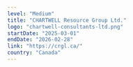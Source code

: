 ```yaml
---
level: "Medium"
title: "CHARTWELL Resource Group Ltd."
logo: "chartwell-consultants-ltd.png"
startDate: "2025-03-01"
endDate: "2026-02-28"
link: "https://crgl.ca/"
country: "Canada"
---
```

